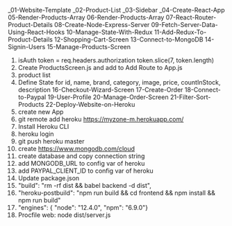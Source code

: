 
_01-Website-Template
_02-Product-List
_03-Sidebar
_04-Create-React-App
05-Render-Products-Array
06-Render-Products-Array
07-React-Router-Product-Details
08-Create-Node-Express-Server
09-Fetch-Server-Data-Using-React-Hooks
10-Manage-State-With-Redux
11-Add-Redux-To-Product-Details
12-Shopping-Cart-Screen
13-Connect-to-MongoDB
14-Signin-Users
15-Manage-Products-Screen
1. isAuth token = req.headers.authorization token.slice(7, token.length)
2. Create ProductsScreen.js and add to Add Route to App.js
3. product list
4.  Define State for id, name, brand, category, image, price, countInStock, description
16-Checkout-Wizard-Screen
17-Create-Order
18-Connect-to-Paypal
19-User-Profile
20-Manage-Order-Screen
21-Filter-Sort-Products
22-Deploy-Website-on-Heroku
1. create new App
2. git remote add heroku https://myzone-m.herokuapp.com/
3. Install Heroku CLI
4. heroku login
5. git push heroku master
6. create https://www.mongodb.com/cloud
7. create database and copy connection string
8. add MONGODB_URL to config var of heroku
9. add PAYPAL_CLIENT_ID to config var of heroku
10. Update package.json
11. "build": "rm -rf dist && babel backend -d dist",
12. "heroku-postbuild": "npm run build && cd frontend && npm install && npm run build"
13. "engines": { "node": "12.4.0", "npm": "6.9.0"}
14. Procfile web: node dist/server.js
